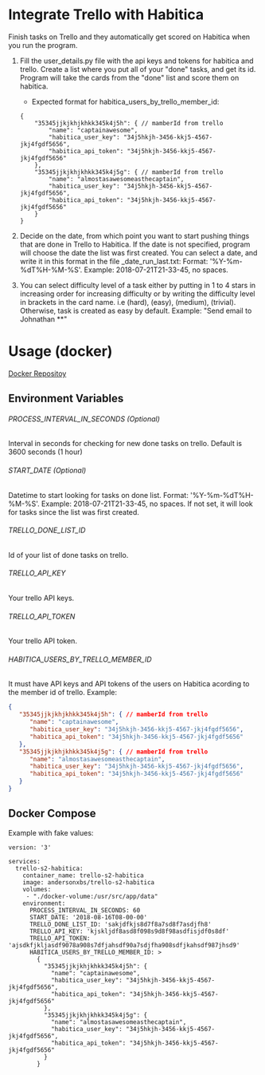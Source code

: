 # Integrate Trello with Habitica
Finish tasks on Trello and they automatically get scored on Habitica when you run the program.

1. Fill the user_details.py file with the api keys and tokens for habitica and trello. Create a list where you put
all of your "done" tasks, and get its id. Program will take the cards from the "done" list and score them on habitica.

    * Expected format for habitica_users_by_trello_member_id:
    ```
    {
        "35345jjkjkhjkhkk345k4j5h": { // mamberId from trello
            "name": "captainawesome",
            "habitica_user_key": "34j5hkjh-3456-kkj5-4567-jkj4fgdf5656",
            "habitica_api_token": "34j5hkjh-3456-kkj5-4567-jkj4fgdf5656"
        },
        "35345jjkjkhjkhkk345k4j5g": { // mamberId from trello
            "name": "almostasawesomeasthecaptain",
            "habitica_user_key": "34j5hkjh-3456-kkj5-4567-jkj4fgdf5656",
            "habitica_api_token": "34j5hkjh-3456-kkj5-4567-jkj4fgdf5656"
        }
    }
    ```

2. Decide on the date, from which point you want to start pushing things that are done in Trello to Habitica.
If the date is not specified, program will choose the date the list was first created.
You can select a date, and write it in this format in the file _date_run_last.txt:
Format: '%Y-%m-%dT%H-%M-%S'. Example: 2018-07-21T21-33-45, no spaces.

3. You can select difficulty level of a task either by putting in 1 to 4 stars in increasing order for increasing difficulty
or by writing the difficulty level in brackets in the card name. i.e (hard), (easy), (medium), (trivial).
Otherwise, task is created as easy by default. Example: "Send email to Johnathan **"

# Usage (docker)
[Docker Repositoy](https://hub.docker.com/r/andersonxbs/trello-habitica-integration/)

## Environment Variables

###### PROCESS_INTERVAL_IN_SECONDS (Optional)
Interval in seconds for checking for new done tasks on trello. Default is 3600 seconds (1 hour)

###### START_DATE (Optional)
Datetime to start looking for tasks on done list. 
Format: '%Y-%m-%dT%H-%M-%S'. Example: 2018-07-21T21-33-45, no spaces.
If not set, it will look for tasks since the list was first created.

###### TRELLO_DONE_LIST_ID
Id of your list of done tasks on trello.

###### TRELLO_API_KEY
Your trello API keys.

###### TRELLO_API_TOKEN
Your trello API token.

###### HABITICA_USERS_BY_TRELLO_MEMBER_ID 
It must have API keys and API tokens of the users on Habitica acording to the member id of trello.
Example:
~~~json
{
   "35345jjkjkhjkhkk345k4j5h": { // mamberId from trello
      "name": "captainawesome",
      "habitica_user_key": "34j5hkjh-3456-kkj5-4567-jkj4fgdf5656",
      "habitica_api_token": "34j5hkjh-3456-kkj5-4567-jkj4fgdf5656"
   },
   "35345jjkjkhjkhkk345k4j5g": { // mamberId from trello
      "name": "almostasawesomeasthecaptain",
      "habitica_user_key": "34j5hkjh-3456-kkj5-4567-jkj4fgdf5656",
      "habitica_api_token": "34j5hkjh-3456-kkj5-4567-jkj4fgdf5656"
   }
}

~~~

## Docker Compose
Example with fake values: 

```docker-compose
version: '3'

services:
  trello-s2-habitica:
    container_name: trello-s2-habitica
    image: andersonxbs/trello-s2-habitica
    volumes:
     - "./docker-volume:/usr/src/app/data"
    environment:        
      PROCESS_INTERVAL_IN_SECONDS: 60
      START_DATE: '2018-08-16T08-00-00'   
      TRELLO_DONE_LIST_ID: 'sakjdfkjs8d7f8a7sd8f7asdjfh8'
      TRELLO_API_KEY: 'kjskljdf8asd8f098s9d8f98asdfisjdf0s8df'
      TRELLO_API_TOKEN: 'ajsdkfjkljasdf9078a908s7dfjahsdf90a7sdjfha908sdfjkahsdf987jhsd9'
      HABITICA_USERS_BY_TRELLO_MEMBER_ID: > 
        {
          "35345jjkjkhjkhkk345k4j5h": {
            "name": "captainawesome",
            "habitica_user_key": "34j5hkjh-3456-kkj5-4567-jkj4fgdf5656",
            "habitica_api_token": "34j5hkjh-3456-kkj5-4567-jkj4fgdf5656"
          },
          "35345jjkjkhjkhkk345k4j5g": {
            "name": "almostasawesomeasthecaptain",
            "habitica_user_key": "34j5hkjh-3456-kkj5-4567-jkj4fgdf5656",
            "habitica_api_token": "34j5hkjh-3456-kkj5-4567-jkj4fgdf5656"
          }
        }

```
